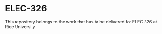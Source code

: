 # ELEC-326
This repository belongs to the work that has to be delivered for ELEC 326 at Rice University
